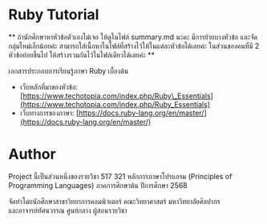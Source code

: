 # Ruby Tutorial

** ถ้านักศึกษาหาหัวข้อตัวเองไม่เจอ ให้ดูในไฟล์ summary.md นะคะ มีการย้ายบางหัวข้อ และจัดกลุ่มใหม่เล็กน้อยค่ะ
สามารถใส่เนื้อหาในไฟล์ที่สร้างไว้ให้ในแต่ละหัวข้อได้เลยค่ะ ในส่วนของคนที่มี 2 หัวข้อย่อยขึ้นไป ให้สร้างรวมกันไว้ในไฟล์เดียวได้เลยค่ะ **

เอกสารประกอบการเรียนรู้ภาษา Ruby เบื้องต้น

* เว็บหลักที่มาของหัวข้อ: [https://www.techotopia.com/index.php/Ruby\_Essentials](https://www.techotopia.com/index.php/Ruby_Essentials)
* เว็บทางการของภาษา: [https://docs.ruby-lang.org/en/master/](https://docs.ruby-lang.org/en/master/)

# Author
Project นี้เป็นส่วนหนึ่งของรายวิชา 517 321 หลักการภาษาโปรแกรม (Principles of Programming Languages) ภาคการศึกษาต้น ปีการศึกษา 2568

จัดทำโดยนักศึกษาสาขาวิทยาการคอมพิวเตอร์ คณะวิทยาศาสตร์ มหาวิทยาลัยศิลปากร\
และอาจารย์ทัศนวรรณ ศูนย์กลาง ผู้สอนรายวิชา
